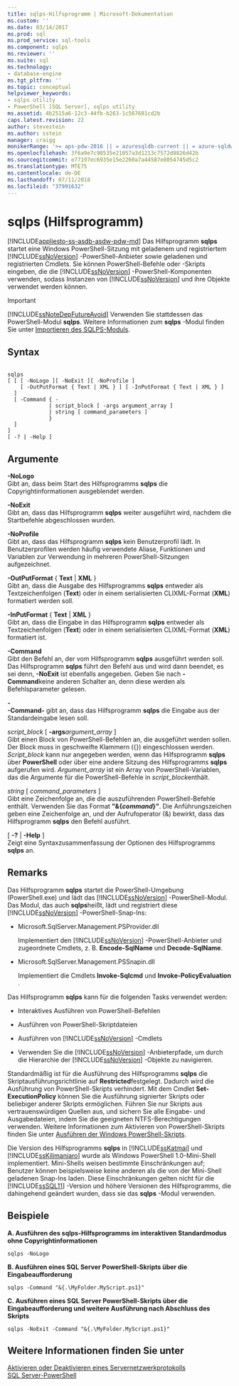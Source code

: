 ```yaml
---
title: sqlps-Hilfsprogramm | Microsoft-Dokumentation
ms.custom: ''
ms.date: 03/14/2017
ms.prod: sql
ms.prod_service: sql-tools
ms.component: sqlps
ms.reviewer: ''
ms.suite: sql
ms.technology:
- database-engine
ms.tgt_pltfrm: ''
ms.topic: conceptual
helpviewer_keywords:
- sqlps utility
- PowerShell [SQL Server], sqlps utility
ms.assetid: 4b2515a6-12c3-44fb-b263-1c567681cd2b
caps.latest.revision: 22
author: stevestein
ms.author: sstein
manager: craigg
monikerRange: '>= aps-pdw-2016 || = azuresqldb-current || = azure-sqldw-latest || >= sql-server-2016 || = sqlallproducts-allversions'
ms.openlocfilehash: 3f6a9e7c98535e21057a3d1213c7572d8826d42b
ms.sourcegitcommit: e77197ec6935e15e2260a7a44587e8054745d5c2
ms.translationtype: MTE75
ms.contentlocale: de-DE
ms.lasthandoff: 07/11/2018
ms.locfileid: "37991632"
---
```

# <a name="sqlps-utility"></a>sqlps (Hilfsprogramm)
[!INCLUDE[appliesto-ss-asdb-asdw-pdw-md](../includes/appliesto-ss-asdb-asdw-pdw-md.md)]
  Das Hilfsprogramm **sqlps** startet eine Windows PowerShell-Sitzung mit geladenem und registriertem [!INCLUDE[ssNoVersion](../includes/ssnoversion-md.md)] -PowerShell-Anbieter sowie geladenen und registrierten Cmdlets. Sie können PowerShell-Befehle oder -Skripts eingeben, die die [!INCLUDE[ssNoVersion](../includes/ssnoversion-md.md)] -PowerShell-Komponenten verwenden, sodass Instanzen von [!INCLUDE[ssNoVersion](../includes/ssnoversion-md.md)] und ihre Objekte verwendet werden können.  
  
> [!IMPORTANT]  
>  [!INCLUDE[ssNoteDepFutureAvoid](../includes/ssnotedepfutureavoid-md.md)] Verwenden Sie stattdessen das PowerShell-Modul **sqlps**. Weitere Informationen zum **sqlps** -Modul finden Sie unter [Importieren des SQLPS-Moduls](../relational-databases/scripting/import-the-sqlps-module.md).  
  
## <a name="syntax"></a>Syntax  
  
```  
  
sqlps   
[ [ [ -NoLogo ][ -NoExit ][ -NoProfile ]  
    [ -OutPutFormat { Text | XML } ] [ -InPutFormat { Text | XML } ]  
  ]  
  [ -Command { -  
             | script_block [ -args argument_array ]  
             | string [ command_parameters ]  
             }  
  ]  
]  
[ -? | -Help ]  
```  
  
## <a name="arguments"></a>Argumente  
 **-NoLogo**  
 Gibt an, dass beim Start des Hilfsprogramms **sqlps** die Copyrightinformationen ausgeblendet werden.  
  
 **-NoExit**  
 Gibt an, dass das Hilfsprogramm **sqlps** weiter ausgeführt wird, nachdem die Startbefehle abgeschlossen wurden.  
  
 **-NoProfile**  
 Gibt an, dass das Hilfsprogramm **sqlps** kein Benutzerprofil lädt. In Benutzerprofilen werden häufig verwendete Aliase, Funktionen und Variablen zur Verwendung in mehreren PowerShell-Sitzungen aufgezeichnet.  
  
 **-OutPutFormat** { **Text** | **XML** }  
 Gibt an, dass die Ausgabe des Hilfsprogramms **sqlps** entweder als Textzeichenfolgen (**Text**) oder in einem serialisierten CLIXML-Format (**XML**) formatiert werden soll.  
  
 **-InPutFormat** { **Text** | **XML** }  
 Gibt an, dass die Eingabe in das Hilfsprogramm **sqlps** entweder als Textzeichenfolgen (**Text**) oder in einem serialisierten CLIXML-Format (**XML**) formatiert ist.  
  
 **-Command**  
 Gibt den Befehl an, der vom Hilfsprogramm **sqlps** ausgeführt werden soll. Das Hilfsprogramm **sqlps** führt den Befehl aus und wird dann beendet, es sei denn, **-NoExit** ist ebenfalls angegeben. Geben Sie nach **-Command**keine anderen Schalter an, denn diese werden als Befehlsparameter gelesen.  
  
 **-**  
 **-Command-** gibt an, dass das Hilfsprogramm **sqlps** die Eingabe aus der Standardeingabe lesen soll.  
  
 *script_block* [ **-args***argument_array* ]  
 Gibt einen Block von PowerShell-Befehlen an, die ausgeführt werden sollen. Der Block muss in geschweifte Klammern ({}) eingeschlossen werden. *Script_block* kann nur angegeben werden, wenn das Hilfsprogramm **sqlps** über **PowerShell** oder über eine andere Sitzung des Hilfsprogramms **sqlps** aufgerufen wird. *Argument_array* ist ein Array von PowerShell-Variablen, das die Argumente für die PowerShell-Befehle in *script_block*enthält.  
  
 *string* [ *command_parameters* ]  
 Gibt eine Zeichenfolge an, die die auszuführenden PowerShell-Befehle enthält. Verwenden Sie das Format **"&{***command***}"**. Die Anführungszeichen geben eine Zeichenfolge an, und der Aufrufoperator (&) bewirkt, dass das Hilfsprogramm **sqlps** den Befehl ausführt.  
  
 [ **-?** | **-Help** ]  
 Zeigt eine Syntaxzusammenfassung der Optionen des Hilfsprogramms **sqlps** an.  
  
## <a name="remarks"></a>Remarks  
 Das Hilfsprogramm **sqlps** startet die PowerShell-Umgebung (PowerShell.exe) und lädt das [!INCLUDE[ssNoVersion](../includes/ssnoversion-md.md)] -PowerShell-Modul. Das Modul, das auch **sqlps**heißt, lädt und registriert diese [!INCLUDE[ssNoVersion](../includes/ssnoversion-md.md)] -PowerShell-Snap-Ins:  
  
-   Microsoft.SqlServer.Management.PSProvider.dll  
  
     Implementiert den [!INCLUDE[ssNoVersion](../includes/ssnoversion-md.md)] -PowerShell-Anbieter und zugeordnete Cmdlets, z. B. **Encode-SqlName** und **Decode-SqlName**.  
  
-   Microsoft.SqlServer.Management.PSSnapin.dll  
  
     Implementiert die Cmdlets **Invoke-Sqlcmd** und **Invoke-PolicyEvaluation** .  
  
 Das Hilfsprogramm **sqlps** kann für die folgenden Tasks verwendet werden:  
  
-   Interaktives Ausführen von PowerShell-Befehlen  
  
-   Ausführen von PowerShell-Skriptdateien  
  
-   Ausführen von [!INCLUDE[ssNoVersion](../includes/ssnoversion-md.md)] -Cmdlets  
  
-   Verwenden Sie die [!INCLUDE[ssNoVersion](../includes/ssnoversion-md.md)] -Anbieterpfade, um durch die Hierarchie der [!INCLUDE[ssNoVersion](../includes/ssnoversion-md.md)] -Objekte zu navigieren.  
  
 Standardmäßig ist für die Ausführung des Hilfsprogramms **sqlps** die Skriptausführungsrichtlinie auf **Restricted**festgelegt. Dadurch wird die Ausführung von PowerShell-Skripts verhindert. Mit dem Cmdlet **Set-ExecutionPolicy** können Sie die Ausführung signierter Skripts oder beliebiger anderer Skripts ermöglichen. Führen Sie nur Skripts aus vertrauenswürdigen Quellen aus, und sichern Sie alle Eingabe- und Ausgabedateien, indem Sie die geeigneten NTFS-Berechtigungen verwenden. Weitere Informationen zum Aktivieren von PowerShell-Skripts finden Sie unter [Ausführen der Windows PowerShell-Skripts](http://go.microsoft.com/fwlink/?LinkId=103166).  
  
 Die Version des Hilfsprogramms **sqlps** in [!INCLUDE[ssKatmai](../includes/sskatmai-md.md)] und [!INCLUDE[ssKilimanjaro](../includes/sskilimanjaro-md.md)] wurde als Windows PowerShell 1.0-Mini-Shell implementiert. Mini-Shells weisen bestimmte Einschränkungen auf; Benutzer können beispielsweise keine anderen als die von der Mini-Shell geladenen Snap-Ins laden. Diese Einschränkungen gelten nicht für die [!INCLUDE[ssSQL11](../includes/sssql11-md.md)] -Version und höhere Versionen des Hilfsprogramms, die dahingehend geändert wurden, dass sie das **sqlps** -Modul verwenden.  
  
## <a name="examples"></a>Beispiele  
 **A. Ausführen des sqlps-Hilfsprogramms im interaktiven Standardmodus ohne Copyrightinformationen**  
  
```  
sqlps -NoLogo  
```  
  
 **B. Ausführen eines SQL Server PowerShell-Skripts über die Eingabeaufforderung**  
  
```  
sqlps -Command "&{.\MyFolder.MyScript.ps1}"  
```  
  
 **C. Ausführen eines SQL Server PowerShell-Skripts über die Eingabeaufforderung und weitere Ausführung nach Abschluss des Skripts**  
  
```  
sqlps -NoExit -Command "&{.\MyFolder.MyScript.ps1}"  
```  
  
## <a name="see-also"></a>Weitere Informationen finden Sie unter  
 [Aktivieren oder Deaktivieren eines Servernetzwerkprotokolls](../database-engine/configure-windows/enable-or-disable-a-server-network-protocol.md)   
 [SQL Server-PowerShell](../relational-databases/scripting/sql-server-powershell.md)  
  
  
